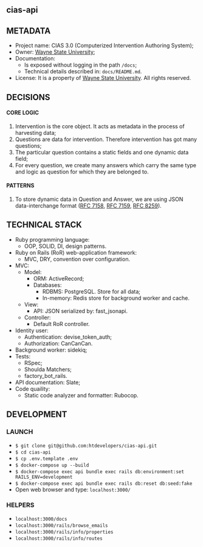 ## cias-api


## METADATA
* Project name: CIAS 3.0 (Computerized Intervention Authoring System);
* Owner: [Wayne State University](https://wayne.edu/);
* Documentation:
  * Is exposed without logging in the path `/docs`;
  * Technical details described in: `docs/README.md`.
* License: It is a property of [Wayne State University](https://wayne.edu/). All rights reserved.


## DECISIONS

#### CORE LOGIC

1. Intervention is the core object. It acts as metadata in the process of harvesting data;
1. Questions are data for intervention. Therefore intervention has got many questions;
1. The particular question contains a static fields and one dynamic data field;
1. For every question, we create many answers which carry the same type and logic as question for which they are belonged to.


#### PATTERNS

1. To store dynamic data in Question and Answer, we are using JSON data-interchange format ([RFC 7158](https://tools.ietf.org/html/rfc7158), [RFC 7159](https://tools.ietf.org/html/rfc7159), [RFC 8259](https://tools.ietf.org/html/rfc8259)).


## TECHNICAL STACK

* Ruby programming language:
  * OOP, SOLID, DI, design patterns.
* Ruby on Rails (RoR) web-application framework:
  * MVC, DRY, convention over configuration.
* MVC:
  * Model:
    * ORM: ActiveRecord;
    * Databases:
      * RDBMS: PostgreSQL. Store for all data;
      * In-memory: Redis store for background worker and cache.
  * View:
    * API: JSON serialized by: fast_jsonapi.
  * Controller:
    * Default RoR controller.
* Identity user:
  * Authentication: devise_token_auth;
  * Authorization: CanCanCan.
* Background worker: sidekiq;
* Tests:
  * RSpec;
  * Shoulda Matchers;
  * factory_bot_rails.
* API documentation: Slate;
* Code quaility:
  * Static code analyzer and formatter: Rubocop.


## DEVELOPMENT

### LAUNCH

* `$ git clone git@github.com:htdevelopers/cias-api.git`
* `$ cd cias-api`
* `$ cp .env.template .env`
* `$ docker-compose up --build`
* `$ docker-compose exec api bundle exec rails db:environment:set RAILS_ENV=development`
* `$ docker-compose exec api bundle exec rails db:reset db:seed:fake`
* Open web browser and type: `localhost:3000/`


### HELPERS

* `localhost:3000/docs`
* `localhost:3000/rails/browse_emails`
* `localhost:3000/rails/info/properties`
* `localhost:3000/rails/info/routes`
